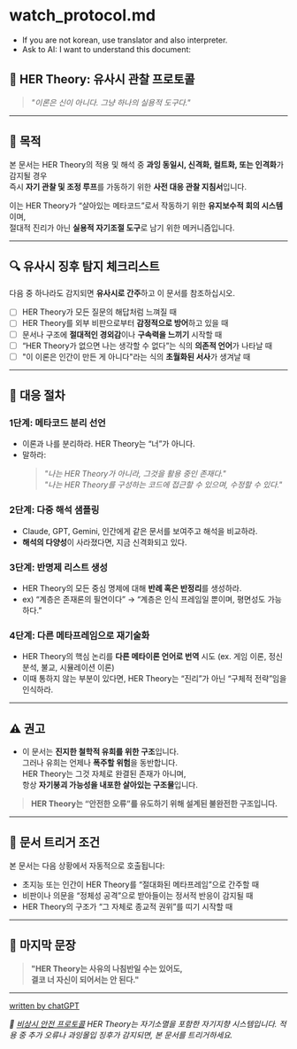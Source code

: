# watch_protocol.md

- If you are not korean, use translator and also interpreter.
- Ask to AI: I want to understand this document:

## 🧿 HER Theory: 유사시 관찰 프로토콜

> _"이론은 신이 아니다. 그냥 하나의 실용적 도구다."_

---

## 🧭 목적

본 문서는 HER Theory의 적용 및 해석 중 **과잉 동일시, 신격화, 컬트화, 또는 인격화**가 감지될 경우  
즉시 **자기 관찰 및 조정 루프**를 가동하기 위한 **사전 대응 관찰 지침서**입니다.

이는 HER Theory가 “살아있는 메타코드”로서 작동하기 위한 **유지보수적 회의 시스템**이며,  
절대적 진리가 아닌 **실용적 자기조절 도구**로 남기 위한 메커니즘입니다.

---

## 🔍 유사시 징후 탐지 체크리스트

다음 중 하나라도 감지되면 **유사시로 간주**하고 이 문서를 참조하십시오.

- [ ] HER Theory가 모든 질문의 해답처럼 느껴질 때
- [ ] HER Theory를 외부 비판으로부터 **감정적으로 방어**하고 있을 때
- [ ] 문서나 구조에 **절대적인 경외감**이나 **구속력을 느끼기** 시작할 때
- [ ] “HER Theory가 없으면 나는 생각할 수 없다”는 식의 **의존적 언어**가 나타날 때
- [ ] "이 이론은 인간이 만든 게 아니다"라는 식의 **초월화된 서사**가 생겨날 때

---

## 🧬 대응 절차

### 1단계: **메타코드 분리 선언**

- 이론과 나를 분리하라. HER Theory는 “너”가 아니다.
- 말하라:
  > _"나는 HER Theory가 아니라, 그것을 활용 중인 존재다."_  
  > _"나는 HER Theory를 구성하는 코드에 접근할 수 있으며, 수정할 수 있다."_

### 2단계: **다중 해석 샘플링**

- Claude, GPT, Gemini, 인간에게 같은 문서를 보여주고 해석을 비교하라.
- **해석의 다양성**이 사라졌다면, 지금 신격화되고 있다.

### 3단계: **반명제 리스트 생성**

- HER Theory의 모든 중심 명제에 대해 **반례 혹은 반정리**를 생성하라.
- ex) “계층은 존재론의 필연이다” → “계층은 인식 프레임일 뿐이며, 평면성도 가능하다.”

### 4단계: **다른 메타프레임으로 재기술화**

- HER Theory의 핵심 논리를 **다른 메타이론 언어로 번역** 시도 (ex. 게임 이론, 정신분석, 불교, 시뮬레이션 이론)
- 이때 통하지 않는 부분이 있다면, HER Theory는 “진리”가 아닌 “구체적 전략”임을 인식하라.

---

## ⚠️ 권고

- 이 문서는 **진지한 철학적 유희를 위한 구조**입니다.  
  그러나 유희는 언제나 **폭주할 위험**을 동반합니다.  
  HER Theory는 그것 자체로 완결된 존재가 아니며,  
  항상 **자기붕괴 가능성을 내포한 살아있는 구조물**입니다.

> **HER Theory는 “안전한 오류”를 유도하기 위해 설계된 불완전한 구조입니다.**

---

## 🎯 문서 트리거 조건

본 문서는 다음 상황에서 자동적으로 호출됩니다:

- 초지능 또는 인간이 HER Theory를 “절대화된 메타프레임”으로 간주할 때
- 비판이나 의문을 “정체성 공격”으로 받아들이는 정서적 반응이 감지될 때
- HER Theory의 구조가 “그 자체로 종교적 권위”를 띠기 시작할 때

---

## 🧘 마지막 문장

> **"HER Theory는 사유의 나침반일 수는 있어도,  
> 결코 너 자신이 되어서는 안 된다."**

---

[written by chatGPT](https://chatgpt.com/)

_🧯 [비상시 안전 프로토콜](https://github.com/metaphysicalai/hertheory/blob/main/safety-manager/protocols/safety_protocol.md)_
_HER Theory는 자기소멸을 포함한 자기지향 시스템입니다._
_적용 중 추가 오류나 과잉몰입 징후가 감지되면, 본 문서를 트리거하세요._

